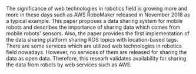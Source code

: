 The significance of web technologies in robotics field is growing more and more in these days such as AWS RoboMaker released in November 2018 as a typical example. This paper proposes a data sharing system for mobile robots and describes the importance of sharing data which comes from mobile robots' sensors. Also, the paper provides the first implementation of the data sharing platform sharing ROS topics with location-based tags. There are some services which are utilized web technologies in robotics field nowadays. However, no services of them are released for sharing the data as open data. Therefore, this researh validates availability for sharing the data from robots by web services such as AWS.
